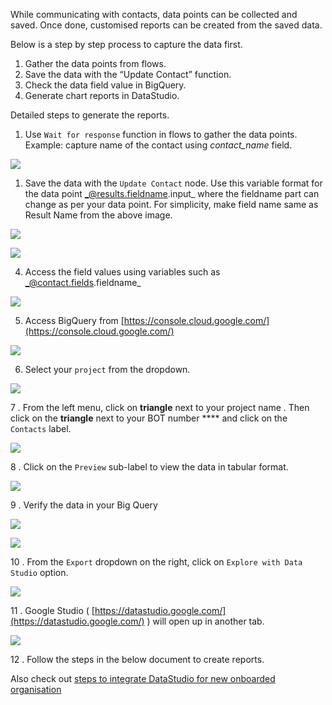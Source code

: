 While communicating with contacts, data points can be collected and saved. Once done, customised reports can be created from the saved data.

Below is a step by step process to capture the data first.

1. Gather the data points from flows.
1. Save the data with the “Update Contact” function.
1. Check the data field value in BigQuery.
1. Generate chart reports in DataStudio.



Detailed steps to generate the reports.

1. Use `Wait for response` function in flows to gather the data points. Example: capture name of the contact using _contact_name_ field.

![](https://static.slab.com/prod/uploads/8k89m6if/posts/images/IcD6CqdYe58krZHGoJXRs1k2.png)

1. Save the data with the `Update Contact` node. Use this variable format for the data point   _@results.fieldname.input_ where the fieldname part can change as per your data point. For simplicity, make field name same as Result Name from the above image.

![](https://static.slab.com/prod/uploads/8k89m6if/posts/images/_iK62GUujngxaFf9OnIgH-IF.png)

![](https://static.slab.com/prod/uploads/8k89m6if/posts/images/7OKgG5PbUESE-dCAxJEqlxsL.jpg)



4. Access the field values using variables such as  _@contact.fields.fieldname_

![](https://static.slab.com/prod/uploads/8k89m6if/posts/images/MKEojcSR_je1CSBIfKLGCU2-.png)

5. Access BigQuery from [https://console.cloud.google.com/](https://console.cloud.google.com/)



![](https://static.slab.com/prod/uploads/8k89m6if/posts/images/Ah-fYzLCcus_utVwLXBhTMsB.png)



6.  Select your `project` from the dropdown.

![](https://static.slab.com/prod/uploads/8k89m6if/posts/images/lJd5aGGTvnj4wPynN5g8mkjX.png)



7 . From the left menu, click  on **triangle** next to your project name . Then click on the **triangle** next to  your BOT number **** and click on the `Contacts` label.

![](https://static.slab.com/prod/uploads/8k89m6if/posts/images/dj9zOIZVcwpN9ac8zluF6Lod.png)



8 . Click on the `Preview`  sub-label to view the data in tabular format.

![](https://static.slab.com/prod/uploads/8k89m6if/posts/images/1dHyhUsHghcLjxz-Za83JTl1.png)



9 . Verify the data in your Big Query

![](https://static.slab.com/prod/uploads/8k89m6if/posts/images/GxFmzqSyByOkAmx8Co-mcYwl.png)

![](https://static.slab.com/prod/uploads/8k89m6if/posts/images/oRMZXoNjuDMCbudvLp4R1u_n.png)

10 .  From the `Export` dropdown on the right, click on `Explore with Data Studio` option.

![](https://static.slab.com/prod/uploads/8k89m6if/posts/images/wSwXA4Bjc6931Fiwp57A9KHJ.png)



11 . Google Studio ( [https://datastudio.google.com/](https://datastudio.google.com/) ) will open up in another tab.

![](https://static.slab.com/prod/uploads/8k89m6if/posts/images/trATfDdNUtvOU94w3PtE1CMs.png)

12 . Follow the steps in the below document to create reports.

Also check out [steps to integrate DataStudio for new onboarded organisation](https://glific.slab.com/posts/create-reports-for-new-organization-vzlvtpuw)
